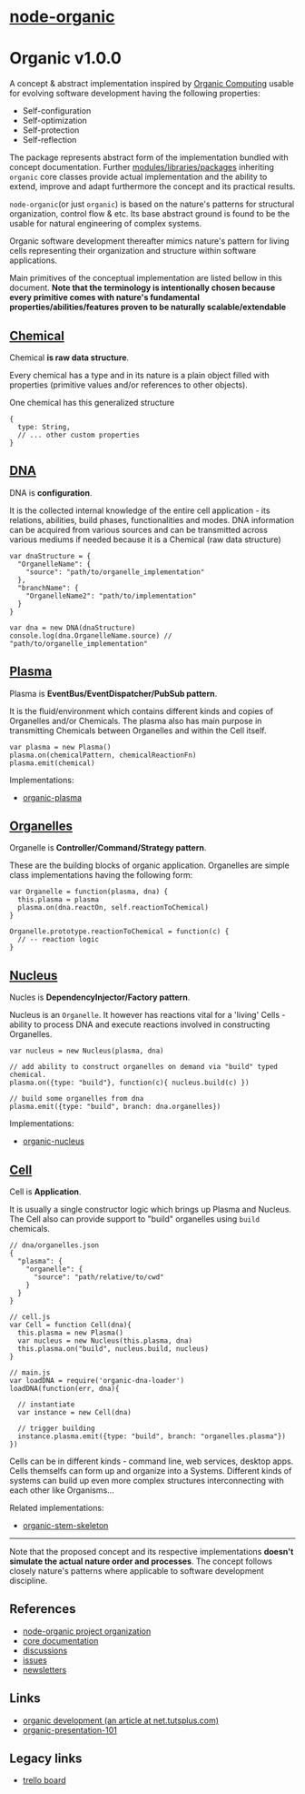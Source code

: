 # [node-organic](http://node-organic.com)

# Organic v1.0.0

A concept & abstract implementation inspired by [Organic Computing](en.wikipedia.org/wiki/Organic_computing) usable for evolving software development having the following properties:

* Self-configuration
* Self-optimization
* Self-protection
* Self-reflection

The package represents abstract form of the implementation bundled with concept documentation.
Further [modules/libraries/packages](https://github.com/node-organic) inheriting `organic` core classes provide actual implementation and the ability to extend, improve and adapt furthermore the concept and its practical results.

`node-organic`(or just `organic`) is based on the nature's patterns for structural organization, control flow & etc. Its base abstract ground is found to be the usable for natural engineering of complex systems.

Organic software development thereafter mimics nature's pattern for living cells representing their organization and structure within software applications.

Main primitives of the conceptual implementation are listed bellow in this document. **Note that the terminology is intentionally chosen because every primitive comes with nature's fundamental properties/abilities/features proven to be naturally scalable/extendable**

## [Chemical](./docs/Chemical.md)

Chemical **is raw data structure**.

Every chemical has a type and in its nature is a plain object filled with properties (primitive values and/or references to other objects).

One chemical has this generalized structure

    {
      type: String,
      // ... other custom properties
    }

## [DNA](./docs/DNA.md)

DNA is **configuration**.

It is the collected internal knowledge of the entire cell application - its relations, abilities, build phases, functionalities and modes. DNA information can be acquired from various sources and can be transmitted across various mediums if needed because it is a Chemical (raw data structure)

    var dnaStructure = {
      "OrganelleName": {
        "source": "path/to/organelle_implementation"
      },
      "branchName": {
        "OrganelleName2": "path/to/implementation"
      }
    }

    var dna = new DNA(dnaStructure)
    console.log(dna.OrganelleName.source) // "path/to/organelle_implementation"

## [Plasma](./docs/Plasma.md)

Plasma is **EventBus/EventDispatcher/PubSub pattern**.

It is the fluid/environment which contains different kinds and copies of Organelles and/or Chemicals. The plasma also has main purpose in transmitting Chemicals between Organelles and within the Cell itself.

    var plasma = new Plasma()
    plasma.on(chemicalPattern, chemicalReactionFn)
    plasma.emit(chemical)

Implementations:

* [organic-plasma](https://github.com/outbounder/organic-plasma)

## [Organelles](./docs/Organel.md)

Organelle is **Controller/Command/Strategy pattern**.

These are the building blocks of organic application. Organelles are simple class implementations having the following form:

    var Organelle = function(plasma, dna) {
      this.plasma = plasma
      plasma.on(dna.reactOn, self.reactionToChemical)
    }

    Organelle.prototype.reactionToChemical = function(c) {
      // -- reaction logic
    }

## [Nucleus](./docs/Nucleus.md)

Nucles is **DependencyInjector/Factory pattern**.

Nucleus is an `Organelle`. It however has reactions vital for a 'living' Cells - ability to process DNA and execute reactions involved in constructing Organelles.

    var nucleus = new Nucleus(plasma, dna)

    // add ability to construct organelles on demand via "build" typed chemical.
    plasma.on({type: "build"}, function(c){ nucleus.build(c) })

    // build some organelles from dna
    plasma.emit({type: "build", branch: dna.organelles})

Implementations:

* [organic-nucleus](https://github.com/outbounder/organic-nucleus)

## [Cell](./docs/Cell.md)

Cell is **Application**.

It is usually a single constructor logic which brings up Plasma and Nucleus. The Cell also can provide support to "build" organelles using `build` chemicals.

    // dna/organelles.json
    {
      "plasma": {
        "organelle": {
          "source": "path/relative/to/cwd"
        }
      }
    }

    // cell.js
    var Cell = function Cell(dna){
      this.plasma = new Plasma()
      var nucleus = new Nucleus(this.plasma, dna)
      this.plasma.on("build", nucleus.build, nucleus)
    }

    // main.js
    var loadDNA = require('organic-dna-loader')
    loadDNA(function(err, dna){

      // instantiate
      var instance = new Cell(dna)

      // trigger building
      instance.plasma.emit({type: "build", branch: "organelles.plasma"})
    })


Cells can be in different kinds - command line, web services, desktop apps.
Cells themselfs can form up and organize into a Systems.
Different kinds of systems can build up even more complex structures interconnecting with each other like Organisms...

Related implementations:

* [organic-stem-skeleton](https://github.com/outbounder/organic-stem-skeleton)

-----
Note that the proposed concept and its respective implementations **doesn't simulate the actual nature order and processes**.
The concept follows closely nature's patterns where applicable to software development discipline.


## References

* [node-organic project organization](https://github.com/node-organic/node-organic/discussions/38)
* [core documentation](https://github.com/node-organic/node-organic/tree/master/docs)
* [discussions](https://github.com/node-organic/node-organic/discussions)
* [issues](https://github.com/node-organic/node-organic/issues)
* [newsletters](https://github.com/node-organic/node-organic/discussions/categories/announcements)

## Links 

* [organic development (an article at net.tutsplus.com)](https://net.tutsplus.com/tutorials/javascript-ajax/organic-development/)
* [organic-presentation-101](https://outbounder.github.io/organic-presentation-101/#/)


## Legacy links

* [trello board](https://trello.com/board/node-organic/50659ffd3a3664af033e2024)
